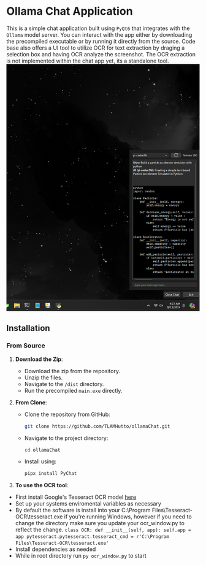 # Ollama Chat Application

This is a simple chat application built using `PyQt6` that integrates with the `Ollama` model server. You can interact with the app either by downloading the precompiled executable or by running it directly from the source. Code base also offers a UI tool to utilize OCR for text extraction by draging a selection box and having OCR analyze the screenshot. The OCR extraction is not implemented within the chat app yet, its a standalone tool.
![Chat Application Interface](./screenshot.png)
## Installation

### From Source

1. **Download the Zip**: 
   - Download the zip from the repository.
   - Unzip the files.
   - Navigate to the `/dist` directory.
   - Run the precompiled `main.exe` directly.

2. **From Clone**:
   - Clone the repository from GitHub:
     ```bash
     git clone https://github.com/TLAMHutto/ollamaChat.git
     ```
   - Navigate to the project directory:
     ```bash
     cd ollamaChat
     ```
   - Install using:
     ```bash
     pipx install PyChat
     ```

3. **To use the OCR tool**:
  - First install Google's Tesseract OCR model [here](https://github.com/tesseract-ocr/tesseract)
  - Set up your systems enviromental variables as necessary
  - By default the software is install into your C:\Program Files\Tesseract-OCR\tesseract.exe if you're running Windows, however if you need to change the directory make sure you update your ocr_window.py to reflect the change. ```class OCR:
    def __init__(self, app):
        self.app = app
        pytesseract.pytesseract.tesseract_cmd = r'C:\Program Files\Tesseract-OCR\tesseract.exe'```
  - Install dependencies as needed
  - While in root directory run ```py ocr_window.py``` to start
